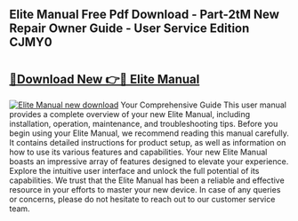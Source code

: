 ## Elite Manual Free Pdf Download - Part-2tM New Repair Owner Guide - User Service Edition CJMY0

# <h2><a href="http://cf15616.oget.top/?id=Elite+Manual">🔗Download New 👉🔴 Elite Manual</a></h2>

[![Elite Manual new download](https://i.imgur.com/5g1atiW.png)](http://cf15616.oget.top/?id=Elite+Manual)
Your Comprehensive Guide This user manual provides a complete overview of your new Elite Manual, including installation, operation, maintenance, and troubleshooting tips. Before you begin using your Elite Manual, we recommend reading this manual carefully. It contains detailed instructions for product setup, as well as information on how to use its various features and capabilities. Your new Elite Manual boasts an impressive array of features designed to elevate your experience. Explore the intuitive user interface and unlock the full potential of its capabilities. We trust that the Elite Manual has been a reliable and effective resource in your efforts to master your new device. In case of any queries or concerns, please do not hesitate to reach out to our customer service team.
